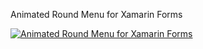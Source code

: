 Animated Round Menu for Xamarin Forms

[![Animated Round Menu for Xamarin Forms](http://img.youtube.com/vi/wy1tenOXvd0/0.jpg)](http://www.youtube.com/watch?v=wy1tenOXvd0 "Animated Round Menu for Xamarin Forms")